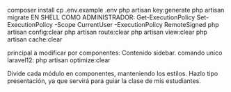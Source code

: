 composer install
cp .env.example .env
php artisan key:generate
php artisan migrate
EN SHELL COMO ADMINISTRADOR: 
Get-ExecutionPolicy 
Set-ExecutionPolicy -Scope CurrentUser -ExecutionPolicy RemoteSigned
php artisan config:clear
php artisan route:clear 
php artisan view:clear 
php artisan cache:clear

principal a modificar por componentes: Contenido sidebar.
comando unico laravel12: php artisan optimize:clear

Divide cada módulo en componentes, manteniendo los estilos. Hazlo tipo presentación, ya que servirá para guiar la clase de mis estudiantes.